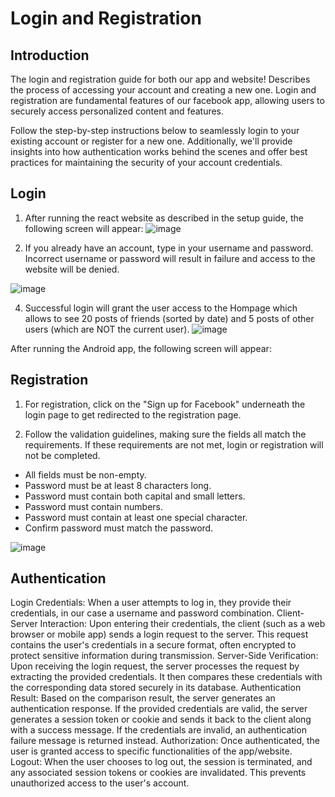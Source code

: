 # Login and Registration

## Introduction

The login and registration guide for both our app and website! Describes the process of accessing your account and creating a new one.
Login and registration are fundamental features of our facebook app, allowing users to securely access personalized content and features.

Follow the step-by-step instructions below to seamlessly login to your existing account or register for a new one. Additionally, we'll provide insights into how authentication works behind the scenes and offer best practices for maintaining the security of your account credentials.

## Login
1. After running the react website as described in the setup guide, the following screen will appear:
  ![image](https://github.com/ilanitb16/Android-App/assets/97344492/14141327-3bec-4007-b4d3-de98ab48a63b)

2. If you already have an account, type in your username and password. Incorrect username or password will result in failure and access to the website will be denied.

![image](https://github.com/ilanitb16/Android-App/assets/97344492/01822d09-bea1-4134-a681-579151b9d450)

4. Successful login will grant the user access to the Hompage which allows to see 20 posts of friends (sorted by date) and 5 posts of other users (which are NOT the current user).
   ![image](https://github.com/ilanitb16/Android-App/assets/97344492/bca9fd4d-1e7d-4056-a53a-0036f3d14380)

After running the Android app, the following screen will appear:

## Registration
1. For registration, click on the "Sign up for Facebook" underneath the login page to get redirected to the registration page.

2. Follow the validation guidelines, making sure the fields all match the requirements. If these requirements are not met, login or registration will not be completed.
- All fields must be non-empty.
- Password must be at least 8 characters long.
- Password must contain both capital and small letters.
- Password must contain numbers.
- Password must contain at least one special character.
- Confirm password must match the password.
  
![image](https://github.com/ilanitb16/Android-App/assets/97344492/74ae6c16-91f2-43a0-af0b-31bdb19858cf)

## Authentication
Login Credentials: When a user attempts to log in, they provide their credentials, in our case a username and password combination.
Client-Server Interaction: Upon entering their credentials, the client (such as a web browser or mobile app) sends a login request to the server. This request contains the user's credentials in a secure format, often encrypted to protect sensitive information during transmission.
Server-Side Verification: Upon receiving the login request, the server processes the request by extracting the provided credentials. It then compares these credentials with the corresponding data stored securely in its database.
Authentication Result: Based on the comparison result, the server generates an authentication response. If the provided credentials are valid, the server generates a session token or cookie and sends it back to the client along with a success message. If the credentials are invalid, an authentication failure message is returned instead.
Authorization: Once authenticated, the user is granted access to specific functionalities of the app/website.
Logout: When the user chooses to log out, the session is terminated, and any associated session tokens or cookies are invalidated. This prevents unauthorized access to the user's account.
